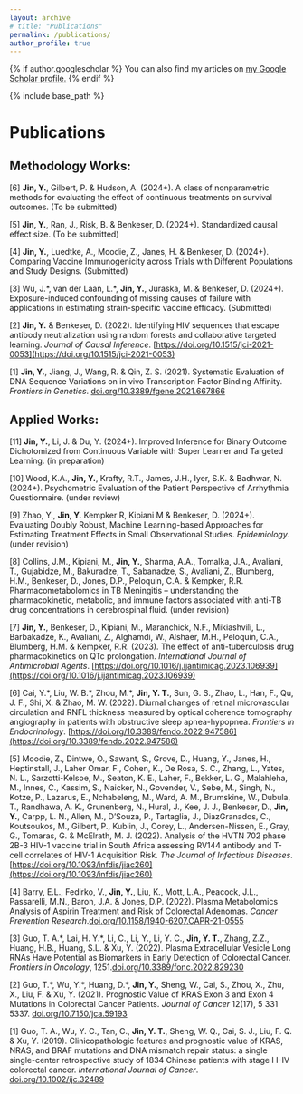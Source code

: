 ```yaml
---
layout: archive
# title: "Publications"
permalink: /publications/
author_profile: true
---
```


{% if author.googlescholar %}
  You can also find my articles on <u><a href="{{author.googlescholar}}">my Google Scholar profile</a>.</u>
{% endif %}

{% include base_path %}

<!-- {% for post in site.publications reversed %}
  {% include archive-single.html %}
{% endfor %}
 -->

Publications
======

## Methodology Works:
<!-- [7] **Jin, Y.**, Gilbert, P. & Hudson, A. (2024+). Visualization of the effect of continuous treatments on survival summaries. (To be submitted) -->

[6] **Jin, Y.**, Gilbert, P. & Hudson, A. (2024+). A class of nonparametric methods for evaluating the effect of continuous treatments on survival outcomes. (To be submitted)

[5] **Jin, Y.**, Ran, J., Risk, B. & Benkeser, D. (2024+). Standardized causal effect size. (To be submitted)

[4] **Jin, Y.**, Luedtke, A., Moodie, Z., Janes, H. & Benkeser, D. (2024+). Comparing Vaccine Immunogenicity across Trials with Different Populations and Study Designs. (Submitted)

[3] Wu, J.\*, van der Laan, L.\*, **Jin, Y.**, Juraska, M. & Benkeser, D. (2024+). Exposure-induced confounding of missing causes of failure with applications in estimating strain-specific vaccine efficacy. (Submitted)

[2] **Jin, Y.** & Benkeser, D. (2022). Identifying HIV sequences that escape antibody neutralization using random forests and collaborative targeted learning. *Journal of Causal Inference*. [https://doi.org/10.1515/jci-2021-0053](https://doi.org/10.1515/jci-2021-0053)

[1] **Jin, Y.**, Jiang, J., Wang, R. & Qin, Z. S. (2021). Systematic Evaluation of DNA Sequence Variations on in vivo Transcription Factor Binding Affinity. *Frontiers in Genetics*. [doi.org/10.3389/fgene.2021.667866](https://doi.org/10.3389/fgene.2021.667866)


## Applied Works:
[11] **Jin, Y.**, Li, J. & Du, Y. (2024+). Improved Inference for Binary Outcome Dichotomized from Continuous Variable with Super Learner and Targeted Learning. (in preparation)

[10] Wood, K.A., **Jin, Y.**, Krafty, R.T., James, J.H., Iyer, S.K. & Badhwar, N. (2024+). Psychometric Evaluation of the Patient Perspective of Arrhythmia Questionnaire. (under review)

[9] Zhao, Y., **Jin, Y.** Kempker R, Kipiani M & Benkeser, D. (2024+). Evaluating Doubly Robust, Machine Learning-based Approaches for Estimating Treatment Effects in Small Observational Studies. *Epidemiology*. (under revision)

[8] Collins, J.M., Kipiani, M., **Jin, Y.**, Sharma, A.A., Tomalka, J.A., Avaliani, T., Gujabidze, M., Bakuradze, T., Sabanadze, S., Avaliani, Z., Blumberg, H.M., Benkeser, D., Jones, D.P., Peloquin, C.A. & Kempker, R.R. Pharmacometabolomics in TB Meningitis – understanding the pharmacokinetic, metabolic, and immune factors associated with anti-TB drug concentrations in cerebrospinal fluid. (under revision)

[7] **Jin, Y.**, Benkeser, D., Kipiani, M., Maranchick, N.F., Mikiashvili, L., Barbakadze, K., Avaliani, Z., Alghamdi, W., Alshaer, M.H., Peloquin, C.A., Blumberg, H.M. & Kempker, R.R. (2023). The effect of anti-tuberculosis drug pharmacokinetics on QTc prolongation. *International Journal of Antimicrobial Agents*. [https://doi.org/10.1016/j.ijantimicag.2023.106939](https://doi.org/10.1016/j.ijantimicag.2023.106939)

[6] Cai, Y.\*, Liu, W. B.\*, Zhou, M.\*, **Jin, Y. T.**, Sun, G. S., Zhao, L., Han, F., Qu, J. F., Shi, X. & Zhao, M. W. (2022). Diurnal changes of retinal microvascular circulation and RNFL thickness measured by optical coherence tomography angiography in patients with obstructive sleep apnea-hypopnea. *Frontiers in Endocrinology*. [https://doi.org/10.3389/fendo.2022.947586](https://doi.org/10.3389/fendo.2022.947586)


[5] Moodie, Z., Dintwe, O., Sawant, S., Grove, D., Huang, Y., Janes, H., Heptinstall, J., Laher Omar, F., Cohen, K., De Rosa, S. C., Zhang, L., Yates, N. L., Sarzotti-Kelsoe, M., Seaton, K. E., Laher, F., Bekker, L. G., Malahleha, M., Innes, C., Kassim, S., Naicker, N., Govender, V., Sebe, M., Singh, N., Kotze, P., Lazarus, E., Nchabeleng, M., Ward, A. M., Brumskine, W., Dubula, T., Randhawa, A. K., Grunenberg, N., Hural, J., Kee, J. J., Benkeser, D., **Jin, Y.**, Carpp, L. N., Allen, M., D’Souza, P., Tartaglia, J., DiazGranados, C., Koutsoukos, M., Gilbert, P., Kublin, J., Corey, L., Andersen-Nissen, E., Gray, G., Tomaras, G. & McElrath, M. J. (2022). Analysis of the HVTN 702 phase 2B-3 HIV-1 vaccine trial in South Africa assessing RV144 antibody and T-cell correlates of HIV-1 Acquisition Risk. *The Journal of Infectious Diseases*. [https://doi.org/10.1093/infdis/jiac260](https://doi.org/10.1093/infdis/jiac260)

[4] Barry, E.L., Fedirko, V., **Jin, Y.**, Liu, K., Mott, L.A., Peacock, J.L., Passarelli, M.N., Baron, J.A. & Jones, D.P. (2022). Plasma Metabolomics Analysis of Aspirin Treatment and Risk of Colorectal Adenomas. *Cancer Prevention Research*.[doi.org/10.1158/1940-6207.CAPR-21-0555](https://doi.org/10.1158/1940-6207.CAPR-21-0555)

[3] Guo, T. A.\*, Lai, H. Y.\*, Li, C., Li, Y., Li, Y. C., **Jin, Y. T.**, Zhang, Z.Z., Huang, H.B., Huang, S.L. & Xu, Y. (2022). Plasma Extracellular Vesicle Long RNAs Have Potential as Biomarkers in Early Detection of Colorectal Cancer. *Frontiers in Oncology*, 1251.[doi.org/10.3389/fonc.2022.829230](https://doi.org/10.3389/fonc.2022.829230)

[2] Guo, T.\*, Wu, Y.\*, Huang, D.\*, **Jin, Y.**, Sheng, W., Cai, S., Zhou, X., Zhu, X., Liu, F. & Xu, Y. (2021). Prognostic Value of KRAS Exon 3 and Exon 4 Mutations in Colorectal Cancer Patients. *Journal of Cancer* 12(17), 5 331 5337. [doi.org/10.7150/jca.59193](https://doi.org/10.7150/jca.59193)

[1] Guo, T. A., Wu, Y. C., Tan, C., **Jin, Y. T.**, Sheng, W. Q., Cai, S. J., Liu, F. Q. & Xu, Y. (2019). Clinicopathologic features and prognostic value of KRAS, NRAS, and BRAF mutations and DNA mismatch repair status: a single single-center retrospective study of 1834 Chinese patients with stage I I-IV colorectal cancer. *International Journal of Cancer*. [doi.org/10.1002/ijc.32489](https://doi.org/10.1002/ijc.32489)




